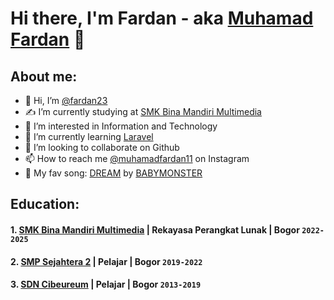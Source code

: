 # Hi there, I'm Fardan - aka [Muhamad Fardan](https://instagram.com/fardan111_?igshid=ZDc4ODBmNjlmNQ==) 👋
## About me:
- 👋 Hi, I’m [@fardan23](https://github.com/fardan23/)
- ✍️ I’m currently studying at [SMK Bina Mandiri Multimedia](http://smkbm3.sch.id)
- 👀 I’m interested in Information and Technology
- 🌱 I’m currently learning [Laravel](https://laravel.com/)
- 💞️ I’m looking to collaborate on Github
- 📫 How to reach me [@muhamadfardan11](https://www.instagram.com/muhamadfardan11/) on Instagram
- 👾 My fav song: [DREAM](https://open.spotify.com/intl-id/track/580sy6eZ6j0LrjvayPKD0k) by [BABYMONSTER](https://www.youtube.com/channel/UCqwUnggBBct-AY2lAdI88jQ)

## Education:

#### 1. [SMK Bina Mandiri Multimedia](http://smkbm3.sch.id) | Rekayasa Perangkat Lunak | Bogor `2022-2025`
#### 2. [SMP Sejahtera 2](https://sekolah.data.kemdikbud.go.id/index.php/chome/profil/50307b14-2cf5-e011-a55a-dd9b94355c60) | Pelajar | Bogor `2019-2022`
#### 3. [SDN Cibeureum](https://www.sdncibeureumcileungsi.sch.id/) | Pelajar | Bogor `2013-2019`

<!---
fardan23/fardan23 is a ✨ special ✨ repository because its `README.md` (this file) appears on your GitHub profile.
You can click the Preview link to take a look at your changes.
--->
 

